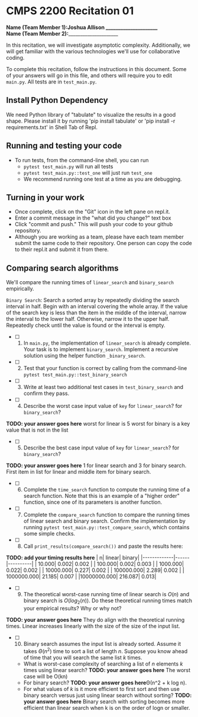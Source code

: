 # CMPS 2200  Recitation 01

**Name (Team Member 1):**____Joshua Allison _____________________  
**Name (Team Member 2):**_________________________

In this recitation, we will investigate asymptotic complexity. Additionally, we will get familiar with the various technologies we'll use for collaborative coding.

To complete this recitation, follow the instructions in this document. Some of your answers will go in this file, and others will require you to edit `main.py`. All tests are in `test_main.py`.

## Install Python Dependency

We need Python library of "tabulate" to visualize the results in a good shape. Please install it by running 'pip install tabulate' or 'pip install -r requirements.txt' in Shell Tab of Repl.  

## Running and testing your code

- To run tests, from the command-line shell, you can run
  + `pytest test_main.py` will run all tests
  + `pytest test_main.py::test_one` will just run `test_one`
  + We recommend running one test at a time as you are debugging.

## Turning in your work

- Once complete, click on the "Git" icon in the left pane on repl.it.
- Enter a commit message in the "what did you change?" text box
- Click "commit and push." This will push your code to your github repository.
- Although you are working as a team, please have each team member submit the same code to their repository. One person can copy the code to their repl.it and submit it from there.

## Comparing search algorithms

We'll compare the running times of `linear_search` and `binary_search` empirically.

`Binary Search`: Search a sorted array by repeatedly dividing the search interval in half. Begin with an interval covering the whole array. If the value of the search key is less than the item in the middle of the interval, narrow the interval to the lower half. Otherwise, narrow it to the upper half. Repeatedly check until the value is found or the interval is empty.

- [ ] 1. In `main.py`, the implementation of `linear_search` is already complete. Your task is to implement `binary_search`. Implement a recursive solution using the helper function `_binary_search`. 

- [ ] 2. Test that your function is correct by calling from the command-line `pytest test_main.py::test_binary_search`

- [ ] 3. Write at least two additional test cases in `test_binary_search` and confirm they pass.

- [ ] 4. Describe the worst case input value of `key` for `linear_search`? for `binary_search`? 

**TODO: your answer goes here** worst for linear is 5 worst for binary is a key value that is not in the list 

- [ ] 5. Describe the best case input value of `key` for `linear_search`? for `binary_search`? 

**TODO: your answer goes here** 
1 for linear search and 3 for binary search. First item in list for linear and middle item for binary search.

- [ ] 6. Complete the `time_search` function to compute the running time of a search function. Note that this is an example of a "higher order" function, since one of its parameters is another function.

- [ ] 7. Complete the `compare_search` function to compare the running times of linear search and binary search. Confirm the implementation by running `pytest test_main.py::test_compare_search`, which contains some simple checks.

- [ ] 8. Call `print_results(compare_search())` and paste the results here:


**TODO: add your timing results here**
|       n| linear| binary|
|-------------|------|----------|
|      10.000|  0.002| 0.002 |
|     100.000|  0.002| 0.003 |
|    1000.000|  0.022| 0.002 |
|   10000.000|  0.227| 0.002 |
|  100000.000|  2.289| 0.002 |
| 1000000.000| 21.185| 0.007 |
|10000000.000| 216.087| 0.013|
- [ ] 9. The theoretical worst-case running time of linear search is $O(n)$ and binary search is $O(log_2(n))$. Do these theoretical running times match your empirical results? Why or why not? 

**TODO: your answer goes here** They do align with the theoretical running times. Linear increases linearly with the size of the size of the input list. 

- [ ] 10. Binary search assumes the input list is already sorted. Assume it takes $\Theta(n^2)$ time to sort a list of length $n$. Suppose you know ahead of time that you will search the same list $k$ times. 
  + What is worst-case complexity of searching a list of $n$ elements $k$ times using linear search? **TODO: your answer goes here** The worst case will be O(kn)
  + For binary search? **TODO: your answer goes here**Θ(n^2 + k log n).
  + For what values of $k$ is it more efficient to first sort and then use binary search versus just using linear search without sorting? **TODO: your answer goes here** Binary search with sorting becomes more efficient than linear search when k is on the order of logn or smaller.
